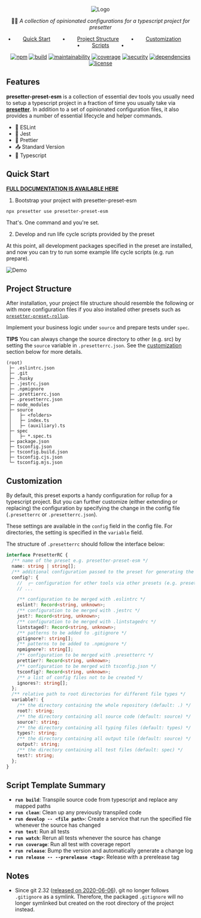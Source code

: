 <div align="center">

![Logo](https://github.com/alvis/presetter/raw/master/assets/logo.svg)

🏄🏻 _A collection of opinionated configurations for a typescript project for presetter_

•   [Quick Start](#quick-start)   •   [Project Structure](#project-structure)   •   [Customization](#customization)   •   [Scripts](#script-template-summary)   •

[![npm](https://img.shields.io/npm/v/presetter-preset-esm?style=flat-square)](https://github.com/alvis/presetter/releases)
[![build](https://img.shields.io/github/workflow/status/alvis/presetter/code%20test?style=flat-square)](https://github.com/alvis/presetter/actions)
[![maintainability](https://img.shields.io/codeclimate/maintainability/alvis/presetter?style=flat-square)](https://codeclimate.com/github/alvis/presetter/maintainability)
[![coverage](https://img.shields.io/codeclimate/coverage/alvis/presetter?style=flat-square)](https://codeclimate.com/github/alvis/presetter/test_coverage)
[![security](https://img.shields.io/snyk/vulnerabilities/github/alvis/presetter/packages/preset-essentials/package.json.svg?style=flat-square)](https://snyk.io/test/github/alvis/presetter?targetFile=packages/preset-essentials/package.json&style=flat-square)
[![dependencies](https://img.shields.io/librariesio/release/npm/presetter-preset-esm?style=flat-square)](https://libraries.io/npm/presetter-preset-esm)
[![license](https://img.shields.io/github/license/alvis/presetter.svg?style=flat-square)](https://github.com/alvis/presetter/blob/master/LICENSE)

</div>

## Features

**presetter-preset-esm** is a collection of essential dev tools you usually need to setup a typescript project in a fraction of time you usually take via [**presetter**](https://github.com/alvis/presetter). In addition to a set of opinionated configuration files, it also provides a number of essential lifecycle and helper commands.

- 🚿 ESLint
- 🧪 Jest
- 💅 Prettier
- 📤 Standard Version
- 💯 Typescript

## Quick Start

[**FULL DOCUMENTATION IS AVAILABLE HERE**](https://github.com/alvis/presetter/blob/master/README.md)

1. Bootstrap your project with presetter-preset-esm

```shell
npx presetter use presetter-preset-esm
```

That's. One command and you're set.

2. Develop and run life cycle scripts provided by the preset

At this point, all development packages specified in the preset are installed,
and now you can try to run some example life cycle scripts (e.g. run prepare).

![Demo](https://raw.githubusercontent.com/alvis/presetter/master/assets/demo.gif)

## Project Structure

After installation, your project file structure should resemble the following or with more configuration files if you also installed other presets such as [`presetter-preset-rollup`](https://github.com/alvis/presetter/blob/master/packages/preset-rollup).

Implement your business logic under `source` and prepare tests under `spec`.

**TIPS** You can always change the source directory to other (e.g. src) by setting the `source` variable in `.presetterrc.json`. See the [customization](https://github.com/alvis/presetter/blob/master/packages/preset-essentials#customization) section below for more details.

```
(root)
 ├─ .eslintrc.json
 ├─ .git
 ├─ .husky
 ├─ .jestrc.json
 ├─ .npmignore
 ├─ .prettierrc.json
 ├─ .presetterrc.json
 ├─ node_modules
 ├─ source
 │   ├─ <folders>
 │   ├─ index.ts
 │   ├─ (auxiliary).ts
 ├─ spec
 │   ├─ *.spec.ts
 ├─ package.json
 ├─ tsconfig.json
 ├─ tsconfig.build.json
 ├─ tsconfig.cjs.json
 └─ tsconfig.mjs.json
```

## Customization

By default, this preset exports a handy configuration for rollup for a typescript project.
But you can further customize (either extending or replacing) the configuration by specifying the change in the config file (`.presetterrc` or `.presetterrc.json`).

These settings are available in the `config` field in the config file. For directories, the setting is specified in the `variable` field.

The structure of `.presetterrc` should follow the interface below:

```ts
interface PresetterRC {
  /** name of the preset e.g. presetter-preset-esm */
  name: string | string[];
  /** additional configuration passed to the preset for generating the configuration files */
  config?: {
    //  ┌─ configuration for other tools via other presets (e.g. presetter-preset-rollup)
    // ...

    /** configuration to be merged with .eslintrc */
    eslint?: Record<string, unknown>;
    /** configuration to be merged with .jestrc */
    jest?: Record<string, unknown>;
    /** configuration to be merged with .lintstagedrc */
    lintstaged?: Record<string, unknown>;
    /** patterns to be added to .gitignore */
    gitignore?: string[];
    /** patterns to be added to .npmignore */
    npmignore?: string[];
    /** configuration to be merged with .presetterrc */
    prettier?: Record<string, unknown>;
    /** configuration to be merged with tsconfig.json */
    tsconfig?: Record<string, unknown>;
    /** a list of config files not to be created */
    ignores?: string[];
  };
  /** relative path to root directories for different file types */
  variable?: {
    /** the directory containing the whole repository (default: .) */
    root?: string;
    /** the directory containing all source code (default: source) */
    source?: string;
    /** the directory containing all typing files (default: types) */
    types?: string;
    /** the directory containing all output tile (default: source) */
    output?: string;
    /** the directory containing all test files (default: spec) */
    test?: string;
  };
}
```

## Script Template Summary

- **`run build`**: Transpile source code from typescript and replace any mapped paths
- **`run clean`**: Clean up any previously transpiled code
- **`run develop -- <file path>`**: Create a service that run the specified file whenever the source has changed
- **`run test`**: Run all tests
- **`run watch`**: Rerun all tests whenever the source has change
- **`run coverage`**: Run all test with coverage report
- **`run release`**: Bump the version and automatically generate a change log
- **`run release -- --prerelease <tag>`**: Release with a prerelease tag

## Notes

- Since git 2.32 ([released on 2020-06-06](https://lore.kernel.org/lkml/xmqqa6o3xj2e.fsf@gitster.g/T/#u)), git no longer follows `.gitignore` as a symlink. Therefore, the packaged `.gitignore` will no longer symlinked but created on the root directory of the project instead.
